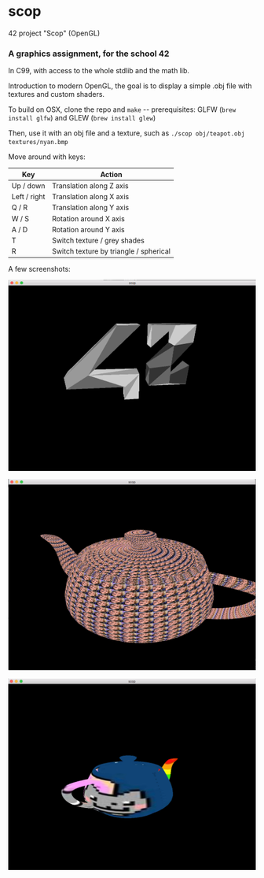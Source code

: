 # scop
42 project "Scop" (OpenGL)

### A graphics assignment, for the school 42
In C99, with access to the whole stdlib and the math lib.

Introduction to modern OpenGL, the goal is to display a simple .obj file with textures and custom shaders.

To build on OSX, clone the repo and `make` -- prerequisites: GLFW (`brew install glfw`) and GLEW (`brew install glew`)

Then, use it with an obj file and a texture, such as `./scop obj/teapot.obj textures/nyan.bmp`

Move around with keys:

Key | Action
--- | ------
Up / down | Translation along Z axis
Left / right | Translation along X axis
Q / R | Translation along Y axis
W / S | Rotation around X axis
A / D | Rotation around Y axis
T | Switch texture / grey shades
R | Switch texture by triangle / spherical

A few screenshots:

![alt text](https://raw.githubusercontent.com/laurentmeyer/scop/master/screenshots/42_grey.png)

![alt text](https://raw.githubusercontent.com/laurentmeyer/scop/master/screenshots/Nadine_tile.png)

![alt text](https://raw.githubusercontent.com/laurentmeyer/scop/master/screenshots/Nyan_extended.png)
